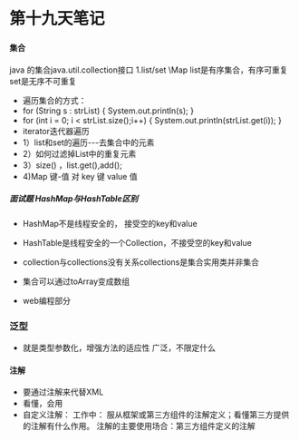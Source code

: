 # 第十九天笔记
###
#### 集合
java 的集合java.util.collection接口
1.list/set     \Map
list是有序集合，有序可重复
set是无序不可重复
- 遍历集合的方式：
- for (String s : strList) {
			System.out.println(s);
		}
- 	for (int i = 0; i < strList.size();i++) {
			System.out.println(strList.get(i));
		}
- iterator迭代器遍历
- 1）list和set的遍历---去集合中的元素
 - 2）如何过滤掉List中的重复元素
 - 3）size() ，list.get(),add();
 - 4)Map     键-值 对
 key 键
 value 值
##### 面试题 HashMap与HashTable区别
- HashMap不是线程安全的， 接受空的key和value
- HashTable是线程安全的一个Collection，不接受空的key和value

- collection与collections没有关系collections是集合实用类并非集合
- 集合可以通过toArray变成数组
- web编程部分
### 泛型
- 就是类型参数化，增强方法的适应性    广泛，不限定什么
#### 注解
- 要通过注解来代替XML
- 看懂，会用
- 自定义注解：
工作中： 服从框架或第三方组件的注解定义；看懂第三方提供的注解有什么作用。
注解的主要使用场合：第三方组件定义的注解
